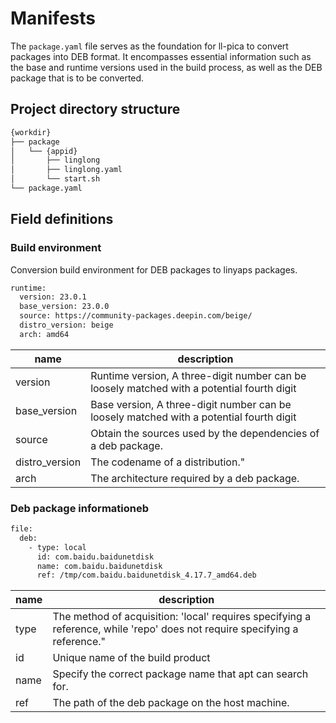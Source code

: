 # Manifests

The `package.yaml` file serves as the foundation for ll-pica to convert packages into DEB format. It encompasses essential information such as the base and runtime versions used in the build process, as well as the DEB package that is to be converted.

## Project directory structure

```bash
{workdir}
├── package
│   └── {appid}
│       ├── linglong
│       ├── linglong.yaml
│       └── start.sh
└── package.yaml
```

## Field definitions

### Build environment

Conversion build environment for DEB packages to linyaps packages.

```bash
runtime:
  version: 23.0.1
  base_version: 23.0.0
  source: https://community-packages.deepin.com/beige/
  distro_version: beige
  arch: amd64
```

| name           | description                                                                                |
| -------------- | ------------------------------------------------------------------------------------------ |
| version        | Runtime version, A three-digit number can be loosely matched with a potential fourth digit |
| base_version   | Base version, A three-digit number can be loosely matched with a potential fourth digit    |
| source         | Obtain the sources used by the dependencies of a deb package.                              |
| distro_version | The codename of a distribution."                                                           |
| arch           | The architecture required by a deb package.                                                |

### Deb package informationeb

```bash
file:
  deb:
    - type: local
      id: com.baidu.baidunetdisk
      name: com.baidu.baidunetdisk
      ref: /tmp/com.baidu.baidunetdisk_4.17.7_amd64.deb
```

| name | description                                                                                                                |
| ---- | -------------------------------------------------------------------------------------------------------------------------- |
| type | The method of acquisition: 'local' requires specifying a reference, while 'repo' does not require specifying a reference." |
| id   | Unique name of the build product                                                                                           |
| name | Specify the correct package name that apt can search for.                                                                  |
| ref  | The path of the deb package on the host machine.                                                                           |

